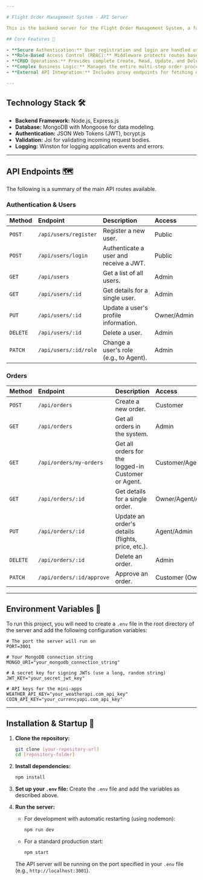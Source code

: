 ```yaml
---

# Flight Order Management System - API Server

This is the backend server for the Flight Order Management System, a full-stack CRM application. It is a RESTful API built with **Node.js**, **Express**, and **MongoDB** that handles all business logic, data persistence, and user authentication for the platform.

## Core Features 🚀

- **Secure Authentication:** User registration and login are handled using JSON Web Tokens (JWT) with password hashing (bcrypt).
- **Role-Based Access Control (RBAC):** Middleware protects routes based on user roles (**Customer**, **Agent**, **Admin**), ensuring users can only access the data and perform the actions they are authorized for.
- **CRUD Operations:** Provides complete Create, Read, Update, and Delete operations for all major data models including Users, Orders, and Passengers.
- **Complex Business Logic:** Manages the entire multi-step order processing workflow, from creation to agent assignment and final customer approval.
- **External API Integration:** Includes proxy endpoints for fetching data from third-party weather and currency conversion services.

---
```


## Technology Stack 🛠️

- **Backend Framework:** Node.js, Express.js
- **Database:** MongoDB with Mongoose for data modeling.
- **Authentication:** JSON Web Tokens (JWT), bcrypt.js
- **Validation:** Joi for validating incoming request bodies.
- **Logging:** Winston for logging application events and errors.

---

## API Endpoints 🗺️

The following is a summary of the main API routes available.

### Authentication & Users

| Method   | Endpoint              | Description                            | Access      |
| :------- | :-------------------- | :------------------------------------- | :---------- |
| `POST`   | `/api/users/register` | Register a new user.                   | Public      |
| `POST`   | `/api/users/login`    | Authenticate a user and receive a JWT. | Public      |
| `GET`    | `/api/users`          | Get a list of all users.               | Admin       |
| `GET`    | `/api/users/:id`      | Get details for a single user.         | Admin       |
| `PUT`    | `/api/users/:id`      | Update a user's profile information.   | Owner/Admin |
| `DELETE` | `/api/users/:id`      | Delete a user.                         | Admin       |
| `PATCH`  | `/api/users/:id/role` | Change a user's role (e.g., to Agent). | Admin       |

### Orders

| Method   | Endpoint                  | Description                                         | Access            |
| :------- | :------------------------ | :-------------------------------------------------- | :---------------- |
| `POST`   | `/api/orders`             | Create a new order.                                 | Customer          |
| `GET`    | `/api/orders`             | Get all orders in the system.                       | Admin             |
| `GET`    | `/api/orders/my-orders`   | Get all orders for the logged-in Customer or Agent. | Customer/Agent    |
| `GET`    | `/api/orders/:id`         | Get details for a single order.                     | Owner/Agent/Admin |
| `PUT`    | `/api/orders/:id`         | Update an order's details (flights, price, etc.).   | Agent/Admin       |
| `DELETE` | `/api/orders/:id`         | Delete an order.                                    | Admin             |
| `PATCH`  | `/api/orders/:id/approve` | Approve an order.                                   | Customer (Owner)  |

---

## Environment Variables 🔑

To run this project, you will need to create a `.env` file in the root directory of the server and add the following configuration variables:

```env
# The port the server will run on
PORT=3001

# Your MongoDB connection string
MONGO_URI="your_mongodb_connection_string"

# A secret key for signing JWTs (use a long, random string)
JWT_KEY="your_secret_jwt_key"

# API keys for the mini-apps
WEATHER_API_KEY="your_weatherapi.com_api_key"
COIN_API_KEY="your_currencyapi.com_api_key"
```

---

## Installation & Startup 🚀

1.  **Clone the repository:**

    ```bash
    git clone [your-repository-url]
    cd [repository-folder]
    ```

2.  **Install dependencies:**

    ```bash
    npm install
    ```

3.  **Set up your `.env` file:**
    Create the `.env` file and add the variables as described above.

4.  **Run the server:**

    - For development with automatic restarting (using nodemon):
      ```bash
      npm run dev
      ```
    - For a standard production start:
      ```bash
      npm start
      ```

    The API server will be running on the port specified in your `.env` file (e.g., `http://localhost:3001`).
